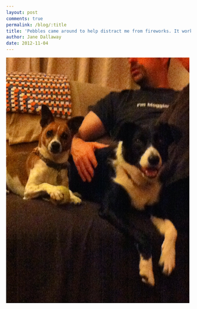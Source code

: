 ```yaml
---
layout: post
comments: true
permalink: /blog/:title
title: 'Pebbles came around to help distract me from fireworks. It worked rather well!'
author: Jane Dallaway
date: 2012-11-04
---
```


<div>
<a href="/media/JXphoto.JPG">
<img width="500" src="/media/JXphoto.JPG.500.JPG" height="670"></img>
</a>
</div>
    
